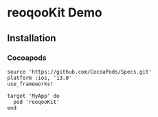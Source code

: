 
# reoqooKit Demo

## Installation
### Cocoapods
```
source 'https://github.com/CocoaPods/Specs.git'
platform :ios, '13.0'
use_frameworks!

target 'MyApp' do
  pod 'reoqooKit'
end
```

